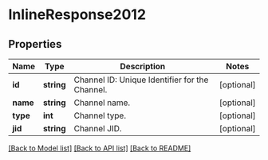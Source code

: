 # InlineResponse2012

## Properties
Name | Type | Description | Notes
------------ | ------------- | ------------- | -------------
**id** | **string** | Channel ID: Unique Identifier for the Channel. | [optional] 
**name** | **string** | Channel name. | [optional] 
**type** | **int** | Channel type. | [optional] 
**jid** | **string** | Channel JID. | [optional] 

[[Back to Model list]](../README.md#documentation-for-models) [[Back to API list]](../README.md#documentation-for-api-endpoints) [[Back to README]](../README.md)


